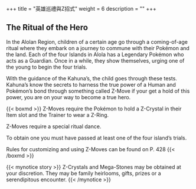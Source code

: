 +++
title = "英雄巡禮與Z招式"
weight = 6
description = ""
+++

## The Ritual of the Hero

In the Alolan Region, children of a certain age go through a coming-of-age ritual where they embark on a journey to commune with their Pokémon and the land.
Each of the four Islands in Alola has a Legendary Pokémon who acts as a Guardian. Once in a while, they show themselves, urging one of the young to begin the four trials.

With the guidance of the Kahuna’s, the child goes through these  tests.  Kahuna’s  know  the  secrets  to  harness  the true  power  of  a  Human  and  Pokémon’s  bond  through something called Z-Move if your get a hold of this power, you are on your way to become a true hero.


{{< boxmd >}}
Z-Moves require the Pokémon to hold a Z-Crystal in their Item slot and the Trainer to wear a Z-Ring.

Z-Moves require a special ritual dance.

To obtain one you must have passed at least one of the four island’s trials.

Rules for customizing and using  Z-Moves can be found on P. 428
{{< /boxmd >}}

{{< mynotice story >}}
Z-Crystals  and  Mega-Stones  may  be obtained at your discretion. 
They may be family heirlooms, gifts, prizes or a serendipitous encounter.
{{< /mynotice >}}